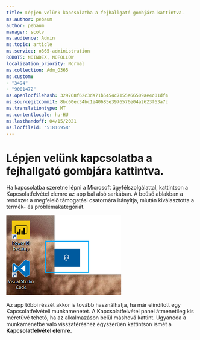 ```yaml
---
title: Lépjen velünk kapcsolatba a fejhallgató gombjára kattintva.
ms.author: pebaum
author: pebaum
manager: scotv
ms.audience: Admin
ms.topic: article
ms.service: o365-administration
ROBOTS: NOINDEX, NOFOLLOW
localization_priority: Normal
ms.collection: Adm_O365
ms.custom:
- "3494"
- "9001472"
ms.openlocfilehash: 329768f62c3da71b5454c7155e66509ae4c01df4
ms.sourcegitcommit: 8bc60ec34bc1e40685e3976576e04a2623f63a7c
ms.translationtype: MT
ms.contentlocale: hu-HU
ms.lasthandoff: 04/15/2021
ms.locfileid: "51816958"
---
```

# <a name="contact-us-by-clicking-the-headphone-button"></a>Lépjen velünk kapcsolatba a fejhallgató gombjára kattintva.

Ha kapcsolatba szeretne lépni a Microsoft  ügyfélszolgálattal, kattintson a Kapcsolatfelvétel elemre az app bal alsó sarkában. A beúsó ablakban a rendszer a megfelelő támogatási csatornára irányítja, miután kiválasztotta a termék- és problémakategóriát.

![A fejhallgató ikonra kattintva lépjen velünk kapcsolatba.](media/contact-us-headphone-icon.png)

Az app többi részét akkor is tovább használhatja, ha már elindított egy Kapcsolatfelvételi munkamenetet. A Kapcsolatfelvétel panel átmenetileg kis méretűvé tehető, ha az alkalmazáson belül máshová kattint. Ugyanoda a munkamenetbe való visszatéréshez egyszerűen kattintson ismét a **Kapcsolatfelvétel elemre.**
